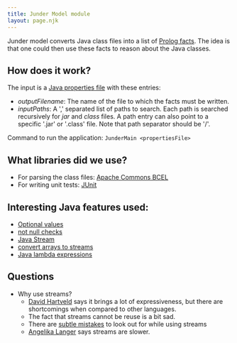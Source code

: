 ```yaml
---
title: Junder Model module
layout: page.njk
---
```


Junder model converts Java class files into a list of [Prolog facts](https://en.wikipedia.org/wiki/Prolog).  The idea is that one could then use these facts to reason about the Java classes.

## How does it work?

The input is a [Java properties file](https://docs.oracle.com/javase/tutorial/essential/environment/properties.html) with these entries:
  - *outputFilename*: The name of the file to which the facts must be written.  
  - *inputPaths*: A ',' separated list of paths to search.  Each path is searched recursively for *jar* and *class* files. A path entry can also point to a specific '.jar' or '.class' file. Note that path separator should be '/'.

Command to run the application:
```JunderMain <propertiesFile>```

## What libraries did we use?
  - For parsing the class files: [Apache Commons BCEL](http://commons.apache.org/proper/commons-bcel/)
  - For writing unit tests: [JUnit](http://junit.org/junit4/)

## Interesting Java features used:
 - [Optional values](http://www.oracle.com/technetwork/articles/java/java8-optional-2175753.html)
 - [not null checks](https://dzone.com/articles/checking-null-values-java)
 - [Java Stream](http://blog.hartveld.com/2013/03/jdk-8-33-stream-api.html)
 - [convert arrays to streams](http://stackoverflow.com/questions/24390463/java-8-stream-and-operation-on-arrays)
 - [Java lambda expressions](https://docs.oracle.com/javase/tutorial/java/javaOO/lambdaexpressions.html)
 
## Questions 
  - Why use streams?
    - [David Hartveld](http://blog.hartveld.com/2013/03/jdk-8-33-stream-api.html) says it brings a lot of expressiveness, but there are shortcomings when compared to other languages. 
    - The fact that streams cannot be reuse is a bit sad.
    - There are [subtle mistakes](https://blog.jooq.org/2014/06/13/java-8-friday-10-subtle-mistakes-when-using-the-streams-api/) to look out for while using streams
    - [Angelika Langer](https://jaxenter.com/java-performance-tutorial-how-fast-are-the-java-8-streams-118830.html) says streams are slower.
